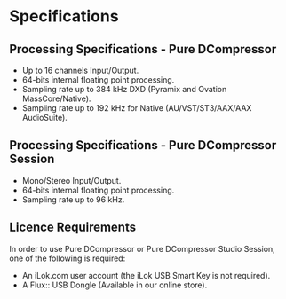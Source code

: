 # Specifications

## Processing Specifications - Pure DCompressor
- Up to 16 channels Input/Output.
- 64-bits internal floating point processing.
- Sampling rate up to 384 kHz DXD (Pyramix and Ovation MassCore/Native).
- Sampling rate up to 192 kHz for Native (AU/VST/ST3/AAX/AAX AudioSuite).

## Processing Specifications - Pure DCompressor Session
- Mono/Stereo Input/Output.
- 64-bits internal floating point processing.
- Sampling rate up to 96 kHz.

## Licence Requirements
In order to use Pure DCompressor or Pure DCompressor Studio Session, one of the following is required:
- An iLok.com user account (the iLok USB Smart Key is not required).
- A Flux:: USB Dongle (Available in our online store).
